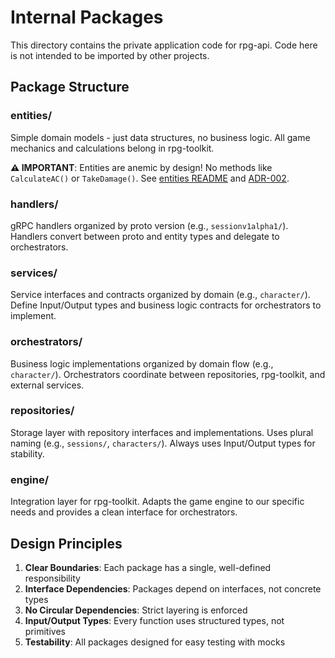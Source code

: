 # Internal Packages

This directory contains the private application code for rpg-api. Code here is not intended to be imported by other projects.

## Package Structure

### entities/
Simple domain models - just data structures, no business logic. All game mechanics and calculations belong in rpg-toolkit.

**⚠️ IMPORTANT**: Entities are anemic by design! No methods like `CalculateAC()` or `TakeDamage()`. See [entities README](./entities/README.md) and [ADR-002](../docs/adr/002-entity-data-models.md).

### handlers/
gRPC handlers organized by proto version (e.g., `sessionv1alpha1/`). Handlers convert between proto and entity types and delegate to orchestrators.

### services/
Service interfaces and contracts organized by domain (e.g., `character/`). Define Input/Output types and business logic contracts for orchestrators to implement.

### orchestrators/
Business logic implementations organized by domain flow (e.g., `character/`). Orchestrators coordinate between repositories, rpg-toolkit, and external services.

### repositories/
Storage layer with repository interfaces and implementations. Uses plural naming (e.g., `sessions/`, `characters/`). Always uses Input/Output types for stability.

### engine/
Integration layer for rpg-toolkit. Adapts the game engine to our specific needs and provides a clean interface for orchestrators.

## Design Principles

1. **Clear Boundaries**: Each package has a single, well-defined responsibility
2. **Interface Dependencies**: Packages depend on interfaces, not concrete types
3. **No Circular Dependencies**: Strict layering is enforced
4. **Input/Output Types**: Every function uses structured types, not primitives
5. **Testability**: All packages designed for easy testing with mocks
